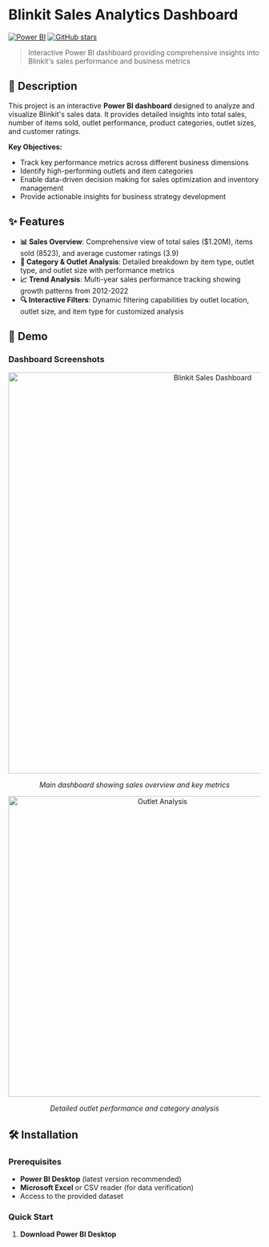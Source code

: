 # Blinkit Sales Analytics Dashboard

[![Power BI](https://img.shields.io/badge/Power%20BI-Dashboard-yellow.svg)](https://powerbi.microsoft.com/)
[![GitHub stars](https://img.shields.io/github/stars/hritikanalytics/blinkit-sales-analytics.svg)](https://github.com/hritikanalytics/blinkit-sales-analytics/stargazers)

> Interactive Power BI dashboard providing comprehensive insights into Blinkit's sales performance and business metrics

## 📖 Description

This project is an interactive **Power BI dashboard** designed to analyze and visualize Blinkit's sales data. It provides detailed insights into total sales, number of items sold, outlet performance, product categories, outlet sizes, and customer ratings.

**Key Objectives:**
- Track key performance metrics across different business dimensions
- Identify high-performing outlets and item categories
- Enable data-driven decision making for sales optimization and inventory management
- Provide actionable insights for business strategy development

## ✨ Features

- **📊 Sales Overview**: Comprehensive view of total sales ($1.20M), items sold (8523), and average customer ratings (3.9)
- **🏪 Category & Outlet Analysis**: Detailed breakdown by item type, outlet type, and outlet size with performance metrics
- **📈 Trend Analysis**: Multi-year sales performance tracking showing growth patterns from 2012-2022
- **🔍 Interactive Filters**: Dynamic filtering capabilities by outlet location, outlet size, and item type for customized analysis

## 🎥 Demo

### Dashboard Screenshots
<div align="center">
  <img src="screenshots/blinkit-dashboard-main.png" alt="Blinkit Sales Dashboard" width="800">
  <p><em>Main dashboard showing sales overview and key metrics</em></p>
</div>

<div align="center">
  <img src="screenshots/outlet-analysis.png" alt="Outlet Analysis" width="600">
  <p><em>Detailed outlet performance and category analysis</em></p>
</div>

## 🛠️ Installation

### Prerequisites
- **Power BI Desktop** (latest version recommended)
- **Microsoft Excel** or CSV reader (for data verification)
- Access to the provided dataset

### Quick Start

1. **Download Power BI Desktop**
